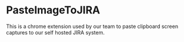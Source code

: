 PasteImageToJIRA
================
This is a chrome extension used by our team to paste clipboard screen captures to our self hosted JIRA system. 
